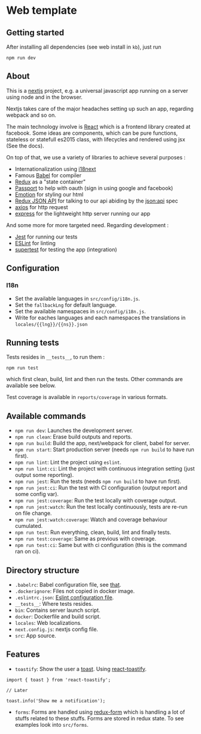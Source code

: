 # Web template

## Getting started

After installing all dependencies (see web install in `kb`), just run 

```
npm run dev
```

## About

This is a [nextjs](https://github.com/zeit/next.js/) project, e.g. a universal javascript app running on a server using node and in the browser.

Nextjs takes care of the major headaches setting up such an app, regarding webpack and so on.

The main technology involve is [React](https://reactjs.org/) which is a frontend library created at facebook. Some ideas are components, which can be pure functions, stateless or statefull es2015 class, with lifecycles and rendered using jsx (See the docs).

On top of that, we use a variety of libraries to achieve several purposes : 

* Internationalization using [i18next](https://www.i18next.com/)
* Famous [Babel](https://babeljs.io/) for compiler
* [Redux](https://redux.js.org/) as a "state container"
* [Passport](http://www.passportjs.org/) to help with oauth (sign in using google and facebook)
* [Emotion](https://emotion.sh/) for styling our html
* [Redux JSON API](https://github.com/redux-json-api/redux-json-api) for talking to our api abiding by the [json:api](http://jsonapi.org/) spec
* [axios](https://github.com/axios/axios) for http request
* [express](http://expressjs.com) for the lightweight http server running our app

And some more for more targeted need. Regarding development : 

* [Jest](https://facebook.github.io/jest/) for running our tests
* [ESLint](https://eslint.org/) for linting
* [supertest](https://github.com/visionmedia/supertest) for testing the app (integration)

## Configuration

### I18n

* Set the available languages in `src/config/i18n.js`.
* Set the `fallbackLng` for default language.
* Set the available namespaces in `src/config/i18n.js`. 
* Write for eaches languages and each namespaces the translations in `locales/{{lng}}/{{ns}}.json`


## Running tests

Tests resides in `__tests__`, to run them : 

```
npm run test
```

which first clean, build, lint and then run the tests. Other commands are available see below. 

Test coverage is available in `reports/coverage` in various formats. 

## Available commands

* `npm run dev`: Launches the development server.
* `npm run clean`: Erase build outputs and reports.
* `npm run build`: Build the app, next/webpack for client, babel for server.
* `npm run start`: Start production server (needs `npm run build` to have run first).
* `npm run lint`: Lint the project using `eslint`.
* `npm run lint:ci`: Lint the project with continuous integration setting (just output some reporting).
* `npm run jest`: Run the tests (needs `npm run build` to have run first).
* `npm run jest:ci`: Run the test with CI configuration (output report and some config var).
* `npm run jest:coverage`: Run the test locally with coverage output.
* `npm run jest:watch`: Run the test locally continuously, tests are re-run on file change.
* `npm run jest:watch:coverage`: Watch and coverage behaviour cumulated.
* `npm run test`: Run everything, clean, build, lint and finally tests.
* `npm run test:coverage`: Same as previous with coverage.
* `npm run test:ci`: Same but with ci configuration (this is the command ran on ci).

## Directory structure

* `.babelrc`: Babel configuration file, see [that](https://babeljs.io/docs/usage/babelrc/).
* `.dockerignore`: Files not copied in docker image.
* `.eslintrc.json`: [Eslint configuration file](https://eslint.org/docs/user-guide/configuring).
* `__tests__`: Where tests resides.
* `bin`: Contains server launch script.
* `docker`: Dockerfile and build script.
* `locales`: Web localizations.
* `next.config.js`: nextjs config file.
* `src`: App source.

## Features

* `toastify`: Show the user a [toast](https://ux.stackexchange.com/questions/11998/what-is-a-toast-notification). Using [react-toastify](https://github.com/fkhadra/react-toastify).

```
import { toast } from 'react-toastify';

// Later

toast.info('Show me a notification');
```

* `forms`: Forms are handled using [redux-form](https://redux-form.com/7.3.0/docs/gettingstarted.md/) which is handling a lot of stuffs related to these stuffs. Forms are stored in redux state. To see examples look into `src/forms`.